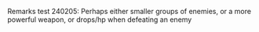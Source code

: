 Remarks test 240205: Perhaps either smaller groups of enemies, or a more powerful weapon, or drops/hp when defeating an enemy

